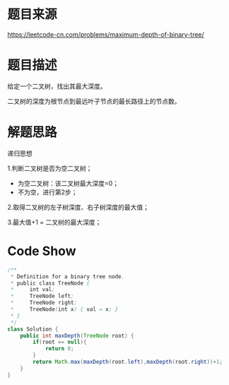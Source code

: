 # 题目来源

https://leetcode-cn.com/problems/maximum-depth-of-binary-tree/

# 题目描述

给定一个二叉树，找出其最大深度。

二叉树的深度为根节点到最远叶子节点的最长路径上的节点数。

# 解题思路

递归思想

1.判断二叉树是否为空二叉树；

- 为空二叉树：该二叉树最大深度=0；
- 不为空，进行第2步；

2.取得二叉树的左子树深度、右子树深度的最大值；

3.最大值+1 = 二叉树的最大深度；

# Code Show

```java
/**
 * Definition for a binary tree node.
 * public class TreeNode {
 *     int val;
 *     TreeNode left;
 *     TreeNode right;
 *     TreeNode(int x) { val = x; }
 * }
 */
class Solution {
    public int maxDepth(TreeNode root) {
        if(root == null){
            return 0;
        }
        return Math.max(maxDepth(root.left),maxDepth(root.right))+1;
    }
}
```

